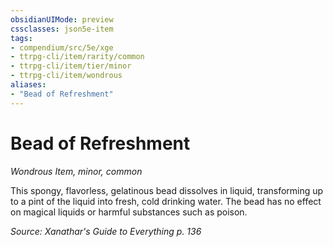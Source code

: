 ```yaml
---
obsidianUIMode: preview
cssclasses: json5e-item
tags:
- compendium/src/5e/xge
- ttrpg-cli/item/rarity/common
- ttrpg-cli/item/tier/minor
- ttrpg-cli/item/wondrous
aliases: 
- "Bead of Refreshment"
---
```

# Bead of Refreshment
*Wondrous Item, minor, common*  


This spongy, flavorless, gelatinous bead dissolves in liquid, transforming up to a pint of the liquid into fresh, cold drinking water. The bead has no effect on magical liquids or harmful substances such as poison.

*Source: Xanathar's Guide to Everything p. 136*